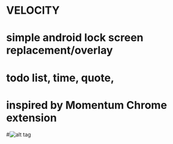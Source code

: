 # VELOCITY
# simple android lock screen replacement/overlay
# todo list, time, quote,
#
# inspired by Momentum Chrome extension

#![alt tag](https://github.com/rustielin/Velocity2/blob/master/app/src/main/res/drawable-xxhdpi/pete.jpg)

